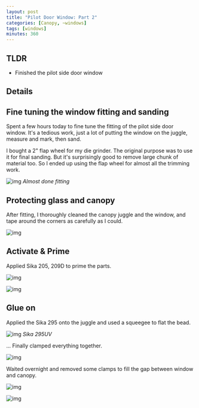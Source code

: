 ```yaml
---
layout: post
title: "Pilot Door Window: Part 2"
categories: [Canopy, ~windows]
tags: [windows]
minutes: 360
---
```


## TLDR

- Finished the pilot side door window

## Details

## Fine tuning the window fitting and sanding

Spent a few hours today to fine tune the fitting of the pilot side door window. It's a tedious work, just a lot of putting the window on the juggle, measure and mark, then sand.

I bought a 2" flap wheel for my die grinder. The original purpose was to use it for final sanding. But it's surprisingly good to remove large chunk of material too. So I ended up using the flap wheel for almost all the trimming work.

![img](https://lh3.googleusercontent.com/pw/AP1GczNBre4EnAsBWCjf7cQEmMSMFLQb646-2fZDwnNaApFPtUN5ZEGjYPRi-hM7qe3COdKJOLRtmfmx-j44fvvTBO7XXUAYJ_tTrxQKLdmGORqFITLM1F4fhJS1lyU88L-LVQXAyZnfhmh3LXSmizkUpstVIQ=w2410-h1814-s-no-gm?authuser=0)
_Almost done fitting_

## Protecting glass and canopy

After fitting, I thoroughly cleaned the canopy juggle and the window, and tape around the corners as carefully as I could.

![img](https://lh3.googleusercontent.com/pw/AP1GczO74AfBqs7BmHY7TG1SoAaGYEUhtaT355-xSyukF7lb4czPbQooh7nplHUlepGQmgWP2LSWwDMbU23p8k3W85I-A8IOJaemcZ2xQ3s-JspqhrwB59zFWO4gRqYYXhi6xt6_SELupY5U-89x9wZUlwpA6A=w2410-h1814-s-no-gm?authuser=0)

## Activate & Prime

Applied Sika 205, 209D to prime the parts.

![img](https://lh3.googleusercontent.com/pw/AP1GczNZ1fmgmfTTBNMlucWYRJfs0kkrbe_709Lzrl3_9R2g8UnC049tp8DleHxbkhj6AO3xL9L5FiUIBClyUMO_jQwX0GxDFWFnL7QubTFaUnQSgpqOKdI-Ep7KkGkqe9ybUmV9kGomaJyqVIK5wV_0zXq9Wg=w2410-h1814-s-no-gm?authuser=0)

![img](https://lh3.googleusercontent.com/pw/AP1GczOsVQlngO5oDI-6_pRXyy8lOPFP8JykkTZW_PP4EOFQM7XPmC2Zw_DAt7XedjN1Pm-EBAfDtuTezh6XZ4lM8omwBspOo2PWwrfgX8IStXFS7WO4NaR66Xwzlk3yPjYW4ld3JvXhxYZM_E9F5oc8xfpBdg=w2410-h1814-s-no-gm?authuser=0)

## Glue on

Applied the Sika 295 onto the juggle and used a squeegee to flat the bead.

![img](https://lh3.googleusercontent.com/pw/AP1GczNDItRFTWWKItZNv-_KKqW_TJPb7TduvrzIe4PqZFGuyNGw7cnGe_6nQS8NF8GKinLM75eTa5ULEPBim8MKiwQOgor-xTJ0CkvrBBTnlfxA2m1rKcRNK12VKHHUOq4XSTGKDxQG5Rs7ZERpD08sob-ANQ=w2410-h1814-s-no-gm?authuser=0)
_Sika 295UV_

... Finally clamped everything together.

![img](https://lh3.googleusercontent.com/pw/AP1GczNUE2o7gT9TLCHJE5pQ4kH3dCyxgNj7mEdG5PN-nSSEtvu3Mlgvlk3yqTL0rrdvWa5UqzmGn0jGn5kK6GQnWg4KV1w4LBMnjG2mDnHZYmkvyXdrjML85oqawyitYAN8z_c0Atry2EVr0p0-8TcC2OVgAQ=w2410-h1814-s-no-gm?authuser=0)

Waited overnight and removed some clamps to fill the gap between window and canopy.

![img](https://lh3.googleusercontent.com/pw/AP1GczN1DvFMIEGj74TrnQ32LM5cbU2C_7TCRAnG4ityK4c-Vvob9g3pZsBO0RXXW-r39EfBmSqV9RP-r9kbD66dehsSmuyMDkFHHOwXAR3fCvs_36nypJ0jtQgcqjHOfswZp6iF9NKaczruk257NFDjc7Uxgw=w2410-h1814-s-no-gm?authuser=0)

![img](https://lh3.googleusercontent.com/pw/AP1GczPFql2JGFEPwj15g5o9S75klzcv1EiSJVTAhcmrv5SYsZLWBWvyz4X5UGeW1USGxK_Rl6UmgC14sry_XIkOeAVcOgElWMHE85TapFtAD8wyt2s2rd8RYu073exKAiaFYHRkm2BS1zGdqCbdOQFxov2tDQ=w2410-h1814-s-no-gm?authuser=0)
